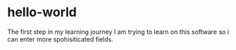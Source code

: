 # hello-world
The first step in my learning journey
I am trying to learn on this software so i can enter more spohisiticated fields.
